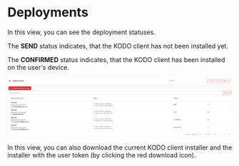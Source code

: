 # Deployments

In this view, you can see the deployment statuses.

The **SEND**  status indicates, that the KODO client has not been installed yet. 

 The **CONFIRMED** status indicates, that the KODO client has been installed on the user's device.

![](../../.gitbook/assets/image%20%28167%29.png)

In this view, you can also download the current KODO client installer and the installer with the user token \(by clicking the red download icon\).

